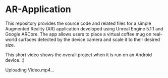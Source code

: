 # AR-Application 
 This repository provides the source code and related files for a simple Augmented Reality (AR) application developed using Unreal Engine 5.1.1 and Google ARCore. The app allows users to place a virtual coffee mug on real-world surfaces detected by the device camera and scale it to their desired size.

This short video shows the overall project when it is run on an Android device. :)

Uploading Video.mp4…




